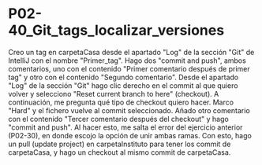 # P02-40_Git_tags_localizar_versiones
Creo un tag en carpetaCasa desde el apartado "Log" de la sección "Git" de IntelliJ con el nombre "Primer_tag".
Hago dos "commit and push", ambos comentarios, uno con el contenido "Primer comentario después de primer tag" y otro con el contenido "Segundo comentario".
Desde el apartado "Log" de la sección "Git" hago clic derecho en el commit al que quiero volver y selecciono "Reset current branch to here" (checkout). 
A continuación, me pregunta qué tipo de checkout quiero hacer. Marco "Hard" y el fichero vuelve al commit seleccionado. 
Añado otro comentario con el contenido "Tercer comentario después del checkout" y hago "commit and push". 
Al hacer esto, me salta el error del ejercicio anterior (P02-30), en donde escojo la opción de unir ambas ramas. 
Con esto, hago un pull (update project) en carpetaInstituto para tener los commit de carpetaCasa, y hago un checkout al mismo commit de carpetaCasa.
